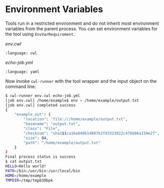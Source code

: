 # Environment Variables

Tools run in a restricted environment and do not inherit most environment
variables from the parent process.  You can set environment variables for
the tool using `EnvVarRequirement`.

*env.cwl*

```{literalinclude} /_includes/cwl/12-env/env.cwl
:language: cwl
```

*echo-job.yml*

```{literalinclude} /_includes/cwl/12-env/echo-job.yml
:language: yaml
```

Now invoke `cwl-runner` with the tool wrapper and the input object on the
command line:

```bash
$ cwl-runner env.cwl echo-job.yml
[job env.cwl] /home/example$ env > /home/example/output.txt
[job env.cwl] completed success
{
    "example_out": {
        "location": "file:///home/example/output.txt",
        "basename": "output.txt",
        "class": "File",
        "checksum": "sha1$1ca16a840b14807b2fd3323022c476b06a150e2f",
        "size": 94,
        "path": "/home/example/output.txt"
    }
}
Final process status is success
$ cat output.txt
HELLO=Hello world!
PATH=/bin:/usr/bin:/usr/local/bin
HOME=/home/example
TMPDIR=/tmp/tmp63Obpk
```

